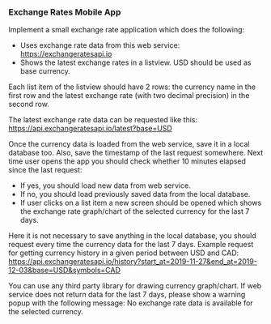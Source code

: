 ### Exchange Rates Mobile App

Implement a small exchange rate application which does the following:
- Uses exchange rate data from this web service: https://exchangeratesapi.io
- Shows the latest exchange rates in a listview. USD should be used as base currency.

Each list item of the listview should have 2 rows: the currency name in the first row and the latest exchange rate (with two decimal precision) in the second row.

The latest exchange rate data can be requested like this: https://api.exchangeratesapi.io/latest?base=USD 

Once the currency data is loaded from the web service, save it in a local database too. Also, save the timestamp of the last request somewhere.
Next time user opens the app you should check whether 10 minutes elapsed since the last request:
- If yes, you should load new data from web service.
- If no, you should load previously saved data from the local database.
- If user clicks on a list item a new screen should be opened which shows the exchange rate graph/chart of the selected currency for the last 7 days.

Here it is not necessary to save anything in the local database, you should request every time the currency data for the last 7 days.
Example request for getting currency history in a given period between USD and CAD:
https://api.exchangeratesapi.io/history?start_at=2019-11-27&end_at=2019-12-03&base=USD&symbols=CAD

You can use any third party library for drawing currency graph/chart. If web service does not return data for the last 7 days, please show a warning popup with the following message: No exchange rate data is available for the selected currency.